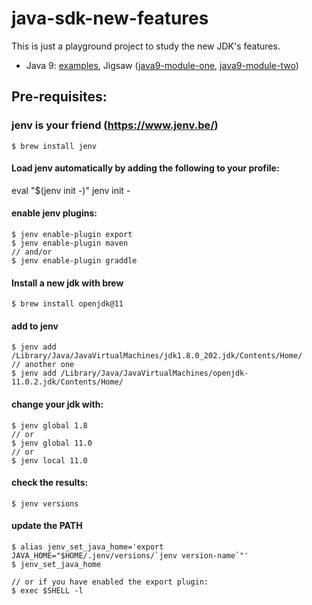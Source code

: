 # java-sdk-new-features

This is just a playground project to study the new JDK's features.

* Java 9: [examples](java9/src/main/java/org/example/module/one/java9/ExamplesJava9.java), Jigsaw ([java9-module-one](java9-module-one/src/main/java/), [java9-module-two](java9-module-two/src/main/java/))  

## Pre-requisites:

### jenv is your friend (https://www.jenv.be/)

```
$ brew install jenv
```

#### Load jenv automatically by adding the following to your profile:

eval "$(jenv init -)"
jenv init -

#### enable jenv plugins:

```
$ jenv enable-plugin export
$ jenv enable-plugin maven
// and/or
$ jenv enable-plugin graddle
```

#### Install a new jdk with brew

```
$ brew install openjdk@11
```

#### add to jenv

```
$ jenv add /Library/Java/JavaVirtualMachines/jdk1.8.0_202.jdk/Contents/Home/
// another one
$ jenv add /Library/Java/JavaVirtualMachines/openjdk-11.0.2.jdk/Contents/Home/
```

#### change your jdk with:
```
$ jenv global 1.8
// or
$ jenv global 11.0
// or 
$ jenv local 11.0
```
#### check the results:
```
$ jenv versions
```

#### update the PATH

```
$ alias jenv_set_java_home='export JAVA_HOME="$HOME/.jenv/versions/`jenv version-name`"'
$ jenv_set_java_home

// or if you have enabled the export plugin:
$ exec $SHELL -l
```


